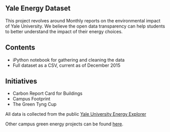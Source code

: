 ## Yale Energy Dataset

This project revolves around Monthly reports on the environmental impact of Yale University. We believe the open data transparency can help students to better understand the impact of their energy choices.
## Contents

- iPython notebook for gathering and cleaning the data 
- Full dataset as a CSV, current as of December 2015

## Initiatives
- Carbon Report Card for Buildings
- Campus Footprint
- The Green Tyng Cup

All data is collected from the public [Yale University Energy Explorer](http://java.facilities.yale.edu/energy/)

Other campus green energy projects can be found [here](www.cameronyick.us/yalegreen).


